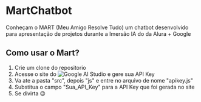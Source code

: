 # MartChatbot
 Conheçam o MART (Meu Amigo Resolve Tudo) um chatbot desenvolvido para apresentação de projetos durante a Imersão IA do da Alura + Google

## Como usar o Mart?

1. Crie um clone do repositorio
2. Acesse o site do ![Google AI Studio]("https://aistudio.google.com/app/apikey") e gere sua API Key
3. Va ate a pasta "src", depois "js" e entre no arquivo de nome "apikey.js"
4. Substitua o campo "Sua_API_Key" para a API Key que foi gerada no site
5. Se divirta 😉

